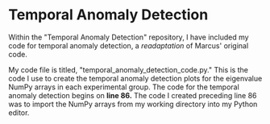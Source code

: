 # Temporal Anomaly Detection

Within the "Temporal Anomaly Detection" repository, I have included my code for temporal anomaly detection, a *readaptation* of Marcus' original code. 

My code file is titled, "temporal_anomaly_detection_code.py." This is the code I use to create the temporal anomaly detection plots for the eigenvalue NumPy arrays in each experimental group. The code for the temporal anomaly detection begins on **line 86.** The code I created preceding line 86 was to import the NumPy arrays from my working directory into my Python editor. 
